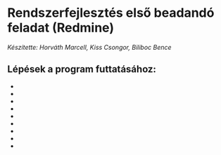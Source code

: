 # Rendszerfejlesztés első beadandó feladat (Redmine)

*Készítette: Horváth Marcell, Kiss Csongor, Biliboc Bence*

## Lépések a program futtatásához:
-
-
-
-
-
-
-
-
-

